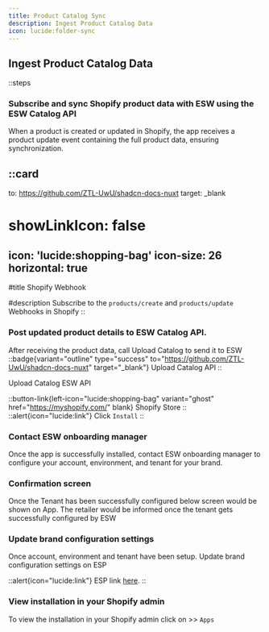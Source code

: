 ```yaml
---
title: Product Catalog Sync
description: Ingest Product Catalog Data
icon: lucide:folder-sync
---
```


## Ingest Product Catalog Data

::steps
### Subscribe and sync Shopify product data with ESW using the ESW Catalog API

When a product is created or updated in Shopify, the app receives a product update event containing the full product data, ensuring synchronization.

::card
---
to: https://github.com/ZTL-UwU/shadcn-docs-nuxt
target: _blank
# showLinkIcon: false
icon: 'lucide:shopping-bag'
icon-size: 26
horizontal: true
---

#title
Shopify Webhook

#description
Subscribe to the `products/create` and `products/update` Webhooks in Shopify
::



### Post updated product details to ESW Catalog API.

After receiving the product data, call Upload Catalog to send it to ESW
::badge{variant="outline" type="success" to="https://github.com/ZTL-UwU/shadcn-docs-nuxt" target="_blank"}
Upload Catalog API
::

Upload Catalog <Badge variant="ghost" type="success" to="https://github.com/ZTL-UwU/shadcn-docs-nuxt" target="_blank">ESW API</Badge>

::button-link{left-icon="lucide:shopping-bag" variant="ghost" href="https://myshopify.com/" blank}
  Shopify Store
::
::alert{icon="lucide:link"}
Click `Install`
::

### Contact ESW onboarding manager

Once the app is successfully installed, contact ESW onboarding manager to 
configure your account, environment, and tenant for your brand. 

### Confirmation screen

Once the Tenant has been successfully configured below screen would be 
shown on App. The retailer would be informed once the tenant gets successfully 
configured by ESW

### Update brand configuration settings

Once account, environment and tenant have been setup. Update brand configuration 
settings on ESP

::alert{icon="lucide:link"}
ESP link <a href="https://esp.eshopworld.com/partnership/partnerships" target="_blank" rel="noopener noreferrer">here</a>.
::

### View installation in your Shopify admin

To view the installation in your Shopify admin click on >> `Apps`


           